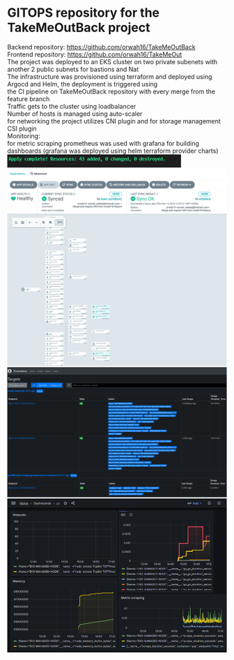 # GITOPS repository for the TakeMeOutBack project <br/>
Backend repository: https://github.com/orwah16/TakeMeOutBack <br/>
Frontend repository: https://github.com/orwah16/TakeMeOut <br/>
The project was deployed to an EKS cluster on two private subenets with another 2 public subnets for bastions and Nat <br/>
The infrastructure was provisioned using terraform and deployed using Argocd and Helm, the deployment is triggered using  <br/>
the CI pipeline on TakeMeOutBack repository with every merge from the feature branch <br/>
Traffic gets to the cluster using loadbalancer <br/>
Number of hosts is managed using auto-scaler <br/>
for networking the project utilizes CNI plugin and for storage management CSI plugin <br/>
Monitoring: <br/>
for metric scraping prometheus was used with grafana for building dashboards (grafana was deployed using helm terraform provider charts) <br/>
![alt text](./Images/terraform.png?raw=true)
![alt text](./Images/argocd.png?raw=true)
![alt text](./Images/prometheus.png?raw=true)
![alt text](./Images/grafana.png?raw=true)
